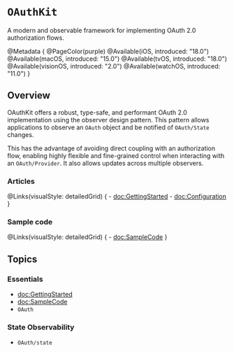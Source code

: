 # ``OAuthKit``

A modern and observable framework for implementing OAuth 2.0 authorization flows.

@Metadata {
    @PageColor(purple)
    @Available(iOS, introduced: "18.0")
    @Available(macOS, introduced: "15.0")
    @Available(tvOS, introduced: "18.0")
    @Available(visionOS, introduced: "2.0")
    @Available(watchOS, introduced: "11.0")
}

## Overview

OAuthKit offers a robust, type-safe, and performant OAuth 2.0 implementation using the observer design pattern. This pattern allows applications to observe an ``OAuth`` object and be notified of ``OAuth/State`` changes. 

This has the advantage of avoiding direct coupling with an authorization flow, enabling highly flexible and fine-grained control when interacting with an ``OAuth/Provider``. It also allows updates across multiple observers.

### Articles

@Links(visualStyle: detailedGrid) {
    - <doc:GettingStarted>
    - <doc:Configuration>
}

### Sample code

@Links(visualStyle: detailedGrid) {
    - <doc:SampleCode>
}

## Topics

### Essentials

- <doc:GettingStarted>
- <doc:SampleCode>
- ``OAuth``

### State Observability
- ``OAuth/state``
